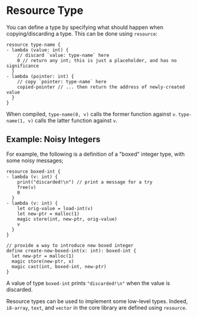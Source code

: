 # Resource Type

You can define a type by specifying what should happen when copying/discarding a type. This can be done using `resource`:

```neut
resource type-name {
- lambda (value: int) {
    // discard `value: type-name` here
    0 // return any int; this is just a placeholder, and has no significance
  }
- lambda (pointer: int) {
    // copy `pointer: type-name` here
    copied-pointer // ... then return the address of newly-created value
  }
}
```

When compiled, `type-name(0, v)` calls the former function against `v`. `type-name(1, v)` calls the latter function against `v`.

## Example: Noisy Integers

For example, the following is a definition of a "boxed" integer type, with some noisy messages;

```neut
resource boxed-int {
- lambda (v: int) {
    print("discarded!\n") // print a message for a try
    free(v)
    0
  }
- lambda (v: int) {
    let orig-value = load-int(v)
    let new-ptr = malloc(1)
    magic store(int, new-ptr, orig-value)
    v
  }
}

// provide a way to introduce new boxed integer
define create-new-boxed-int(x: int): boxed-int {
  let new-ptr = malloc(1)
  magic store(new-ptr, x)
  magic cast(int, boxed-int, new-ptr)
}
```

A value of type `boxed-int` prints `"discarded!\n"` when the value is discarded.

Resource types can be used to implement some low-level types. Indeed, `i8-array`, `text`, and `vector` in the core library are defined using `resource`.
